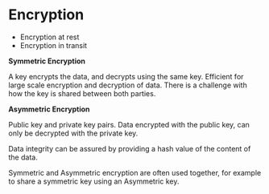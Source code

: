 # Encryption

- Encryption at rest
- Encryption in transit

**Symmetric Encryption**

A key encrypts the data, and decrypts using the same key. Efficient for large scale encryption and decryption of data. There is a challenge with how the key is shared between both parties.

**Asymmetric Encryption**

Public key and private key pairs. Data encrypted with the public key, can only be decrypted with the private key.

Data integrity can be assured by providing a hash value of the content of the data.

Symmetric and Asymmetric encryption are often used together, for example to share a symmetric key using an Asymmetric key.
